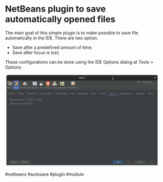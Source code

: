 # NetBeans plugin to save automatically opened files

The main goal of this simple plugin is to make possible to save file automatically in the IDE. There are two option:
* Save after a predefined amount of time;
* Save after focus is lost;

These configurations can be done using the IDE Options dialog at Tools > Options:

![Image of Options Dialog](images/options_dialog.png)

#netbeans #autosave #plugin #module
